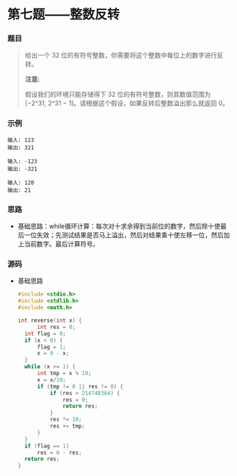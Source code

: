 # 第七题——整数反转

### 题目

> 给出一个 32 位的有符号整数，你需要将这个整数中每位上的数字进行反转。
>
> **注意:**
>
> 假设我们的环境只能存储得下 32 位的有符号整数，则其数值范围为 [−2^31,  2^31 − 1]。请根据这个假设，如果反转后整数溢出那么就返回 0。

### 示例

```
输入: 123
输出: 321

输入: -123
输出: -321

输入: 120
输出: 21
```

### 思路

* 基础思路：while循环计算：每次对十求余得到当前位的数字，然后除十使最后一位失效；先测试结果是否马上溢出，然后对结果乘十使左移一位，然后加上当前数字。最后计算符号。

### 源码

* 基础思路

  ```c
  #include <stdio.h>
  #include <stdlib.h>
  #include <math.h>
  
  int reverse(int x) {
      	int res = 0;
  	int flag = 0;
  	if (x < 0) {
  		flag = 1;
  		x = 0 - x;
  	}
  	while (x >= 1) {
  		int tmp = x % 10;
  		x = x/10;
  		if (tmp != 0 || res != 0) {
  			if (res > 214748364) {
  				res = 0;
  				return res;
  			}
  			res *= 10;
  			res += tmp;
  		}
  	}
  	if (flag == 1)
  		res = 0 - res;
  	return res;
  }
  ```

  

